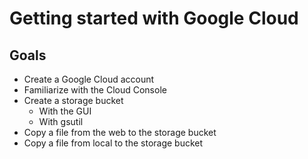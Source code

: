# Getting started with Google Cloud

## Goals
* Create a Google Cloud account
* Familiarize with the Cloud Console
* Create a storage bucket
    * With the GUI
    * With gsutil
* Copy a file from the web to the storage bucket
* Copy a file from local to the storage bucket